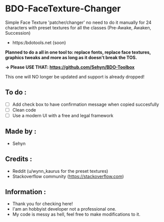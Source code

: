 # BDO-FaceTexture-Changer
Simple Face Texture 'patcher/changer' no need to do it manually for 24 characters with preset textures for all the classes (Pre-Awake, Awaken, Succession)
* https:/bdotools.net (soon)

**Planned to do a all in one tool to: replace fonts, replace face textures, graphics tweaks and more as long as it doesn't break the TOS.**

**-> Please USE THAT: https://github.com/Sehyn/BDO-Toolbox**

This one will NO longer be updated and support is already dropped!

## To do :

- [ ] Add check box to have confirmation message when copied succesfully
- [ ] Clean code 
- [ ] Use a modern UI with a free and legal framework

## Made by :
* Sehyn

## Credits : 
* Reddit (u/wynn_kaurus for the preset textures)
* Stackoverflow community (https://stackoverflow.com)




## Information :
* Thank you for checking here!
* I'am an hobbyist developer not a professional one.
* My code is messy as hell, feel free to make modifications to it.
